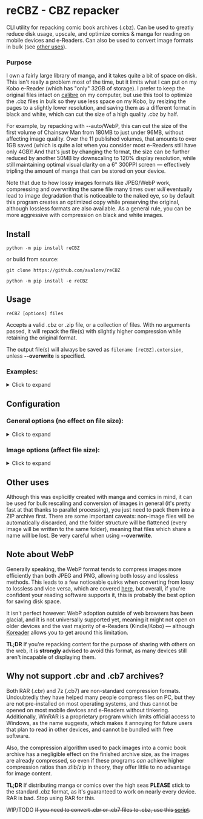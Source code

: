 # reCBZ - CBZ repacker

CLI utility for repacking comic book archives (.cbz). Can be used to greatly reduce disk usage, upscale, and optimize comics & manga for reading on mobile devices and e-Readers. Can also be used to convert image formats in bulk (see [other uses](#other-uses)).

### Purpose

I own a fairly large library of manga, and it takes quite a bit of space on disk. This isn't really a problem most of the time, but it limits what I can put on my Kobo e-Reader (which has "only" 32GB of storage). I prefer to keep the original files intact on [calibre](https://github.com/kovidgoyal/calibre) on my computer, but use this tool to optimize the .cbz files in bulk so they use less space on my Kobo, by resizing the pages to a slightly lower resolution, and saving them as a different format in black and white, which can cut the size of a high quality .cbz by half.

For example, by repacking with --auto/WebP, this can cut the size of the first volume of Chainsaw Man from 180MB to just under 96MB, without affecting image quality. Over the 11 published volumes, that amounts to over 1GB saved (which is quite a lot when you consider most e-Readers still have only 4GB)! And that's just by changing the format, the size can be further reduced by another 50MB by downscaling to 120% display resolution, while still maintaining optimal visual clarity on a 6" 300PPI screen — effectively tripling the amount of manga that can be stored on your device.

Note that due to how lossy images formats like JPEG/WebP work, compressing and overwriting the same file many times over *will* eventually lead to image degradation that is noticeable to the naked eye, so by default this program creates an optimized copy while preserving the original, although lossless formats are also available. As a general rule, you can be more aggressive with compression on black and white images.

## Install

    python -m pip install reCBZ

or build from source:

    git clone https://github.com/avalonv/reCBZ

    python -m pip install -e reCBZ

## Usage

    reCBZ [options] files

Accepts a valid .cbz or .zip file, or a collection of files. With no arguments passed, it will repack the file(s) with slightly higher compression while retaining the original format.

The output file(s) will always be saved as `filename [reCBZ].extension`, unless **--overwrite** is specified.

### Examples:
<details>
  <summary>Click to expand</summary>
<br>

Convert 'Blame! Master Edition v06.cbz' to various formats and ask which one to repack with:

    reCBZ --assist 'Blame! Master Edition v06.cbz'

Convert two volumes to lossless WebP at twice the Kindle resolution:

    reCBZ --fmt webpll --size 2250x3000 'Our Dreams at Dusk v01.cbz' 'Our Dreams at Dusk v02.cbz'

To repack all .cbz files in the current directory (e.g. a series), use (TODO/unavailable on Windows):

    reCBZ ./*.cbz

Automatically convert and repack all books on the 'Blame!' folder:

    reCBZ --auto ./'Blame!'/*.cbz

Rescale all books on the "Saga" folder to 1440p 3:4, convert pages to grayscale and save as high quality JPEG:

    reCBZ --size 1440x1920 -bw --quality 90 --fmt jpeg ./Saga/*.cbz
</details>

## Configuration

### General options (no effect on file size):
<details>
  <summary>Click to expand</summary>
<br>

**--nowrite**  **-nw**  
<ul>Dry run. The repacked archive isn't saved at the end, making other options completely safe.</ul>

**--compare**  **-c**  
<ul>Does a dry run with a small sample of images, converting them to available formats using current settings, then displays a disk usage summary for each.</ul>

**--assist**  **-a**  
<ul>Same as <b>--compare</b>, except it then asks you which format to use for a real run.</ul>

**--auto**  **-A**  
<ul>Same as <b>--compare</b>, except it automatically picks the best/smallest format for a real run.</ul> 

<ul>Most of the time this will be a <a href="#note-about-webp">.webp</a>. If you wish to exclude this format, you can add <b>--nowebp</b>.</ul>

**--overwrite**  **-O**  
<ul>Overwrite the original archive. Specifically, it will be converted to a valid .cbz structure, meaning that non-image files will be discarded, and the folder structure will be flattened, any images sharing a name will be lost. Make sure you understand what this means before using this.</ul>

~~**--recursive**  **-R**~~  (TODO/Unimplemented)  see [#examples](#examples) 
<ul>Search all subfolders in the current path for .cbz or .zip files to convert.</ul>

<ul><b>Exercise caution when using with --overwrite, may lead to loss of data.</b></ul>

**--verbose**  **-v**  
<ul>More progress messages. Can be repeated (-vv) for debug output.</ul>

**--silent**  **-s**  
<ul>No progress messages.</ul>

**--processes** *1 - 32*  
default: all available CPUs (100% utilization)  
<ul>Max number of processes to spawn. This will only improve performance if your CPU has cores to spare (it's not magic!). Lower this to 2 or 4 if you're experiencing high memory usage.</ul>

**--sequential**  
<ul>Disable multiprocessing altogether. Use this only if you're still experiencing memory issues, or for debugging.</ul>

**--zipext** *.cbz* or *.zip*  
default: .cbz  
<ul>Extension for the new archive, signals to the OS which mimetype to open files with (they're the same internally).</ul>

**--zipcompress** *0 - 9*  
default: 0  
<ul>Compression strength for the archive (after images have been converted). The default (0) is <i>strongly</i> recommended, setting it to higher values is nearly always counterproductive, it will barely affect archive size (if at all) as the images are already compressed, but will significantly increase the time it takes to open it.</ul>

</details>

### Image options (affect file size):
<details>
  <summary>Click to expand</summary>
<br>

**--fmt** *format*  
default: same as source  
<ul>Format to convert images to. One of: <i>jpeg, png, webp</i> or <i>webpll</i> — png and webpll are <a href='https://en.wikipedia.org/wiki/Lossless_compression'>lossless</a>. Try <b>-c</b> to get an idea of how they compare, this will vary depending on the source format. Omitting this option will preserve the original format.</ul>

**--quality** *0 - 95*  
default: 85  
<ul>Image compression quality for lossy formats, will have a large impact on file size. Smaller values produce smaller files at the cost of visual quality. This option only applies to lossy formats</ul>

<ul><b>Notes:</b>

<ul>Low values degrade image quality less in WebP than they do in JPEG. Similarly, grayscale images are less affected by this setting that color ones, so you can lower it a bit more when using <b>--fmt webp</b> or <b>--grayscale</b>.</ul>

<ul>Values higher than 95 will usually <b>increase</b> file size without actually improving quality.</ul></ul>

**--size** *WidthxHeight*  
default: don't rescale  

<ul>Rescale images to the specified resolution, using Lanczos interpolation. Does its best to detect and preserve landscape images.</ul> 

<ul>Add <b>--noupscale</b> to disable upscaling, so images can only be downscaled (as long as they're greater than value).</ul>

<ul>Add <b>--nodownscale</b> to disable downscaling, so images can only be upscaled (as long as they're less than value).</ul>

<ul>1440x1920 (3:4) is suitable for most 6"/7" e-Reader screens. For smaller devices, setting this to 150% of your screen's resolution is usually the best compromise between quality and file size, still allowing you to zoom-in to read the lore critical thoughts of that moe character.</ul>

<ul><b>Note:</b> this isn't magic. Please don't upscale a low quality source to upload to manga sites and claim yours is higher quality, because it isn't, and it will annoy people.</ul>

**--grayscale**  **-bw**  
<ul>Convert images to grayscale. Useful for e-Paper screens, reducing file size by another 10% to 20%. Provides no benefit to comics which only have a few coloured pages (manga).</ul>

</details>

## Other uses

Although this was explicitly created with manga and comics in mind, it can be used for bulk rescaling and conversion of images in general (it's pretty fast at that thanks to parallel processing), you just need to pack them into a ZIP archive first. There are some important caveats: non-image files will be automatically discarded, and the folder structure will be flattened (every image will be written to the same folder), meaning that files which share a name will be lost. Be very careful when using **--overwrite**.

## Note about WebP

Generally speaking, the WebP format tends to compress images more efficiently than both JPEG and PNG, allowing both lossy and lossless methods. This leads to a few noticeable quirks when converting from lossy to lossless and vice versa, which are covered [here](https://developers.google.com/speed/webp/faq#can_a_webp_image_grow_larger_than_its_source_image), but overall, if you're confident your reading software supports it, this is probably the best option for saving disk space.

It isn't perfect however: WebP adoption outside of web browsers has been glacial, and it is not universally supported yet, meaning it might not open on older devices and the vast majority of e-Readers (Kindle/Kobo) — although [Koreader](https://github.com/koreader/koreader/) allows you to get around this limitation.

**TL;DR** If you're repacking content for the purpose of sharing with others on the web, it is **strongly** advised to avoid this format, as many devices still aren't incapable of displaying them.

## Why not support .cbr and .cb7 archives?

Both RAR (.cbr) and 7z (.cb7) are non-standard compression formats. Undoubtedly they have helped many people compress files on PC, but they are not pre-installed on most operating systems, and thus cannot be opened on most mobile devices and e-Readers without tinkering. Additionally, WinRAR is a proprietary program which limits official access to Windows, as the name suggests, which makes it annoying for future users that plan to read in other devices, and cannot be bundled with free software. 

Also, the compression algorithm used to pack images into a comic book archive has a negligible effect on the finished archive size, as the images are already compressed, so even if these programs *can* achieve higher compression ratios than zlib/zip in theory, they offer little to no advantage for image content.

**TL;DR** If distributing manga or comics over the high seas **PLEASE** stick to the standard .cbz format, as it's guaranteed to work on nearly every device. RAR is bad. Stop using RAR for this.

WIP/TODO ~~If you need to convert .cbr or .cb7 files to .cbz, use this [script](link).~~

